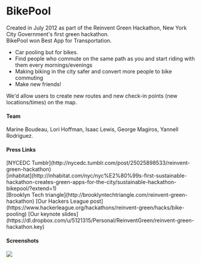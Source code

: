 <h1>BikePool</h1>

<p>Created in July 2012 as part of the Reinvent Green Hackathon, New York City Government's first green hackathon. <br>
BikePool won Best App for Transportation.</p>

* Car pooling but for bikes. 
* Find people who commute on the same path as you and start riding with them every mornings/evenings
* Making biking in the city safer and convert more people to bike commuting
* Make new friends!

We'd allow users to create new routes and new check-in points (new locations/times) on the map. 

<h4>Team</h4>
Marine Boudeau, Lori Hoffman, Isaac Lewis, George Magiros, Yannell Rodriguez.

<h4>Press Links</h4>
[NYCEDC Tumblr](http://nycedc.tumblr.com/post/25025898533/reinvent-green-hackathon)<br>
[inhabitat](http://inhabitat.com/nyc/nyc%E2%80%99s-first-sustainable-hackathon-creates-green-apps-for-the-city/sustainable-hackathon-bikepool/?extend=1)<br>
[Brooklyn Tech triangle](http://brooklyntechtriangle.com/reinvent-green-hackathon)
[Our Hackers League post](https://www.hackerleague.org/hackathons/reinvent-green/hacks/bike-pooling)
[Our keynote slides](https://dl.dropbox.com/u/5121315/Personal/ReinventGreen/reinvent-green-hackathon.key)

<h4>Screenshots</h4>
<img src="https://raw.githubusercontent.com/marineb/BikePool/master/img/bikepool.jpg" />
